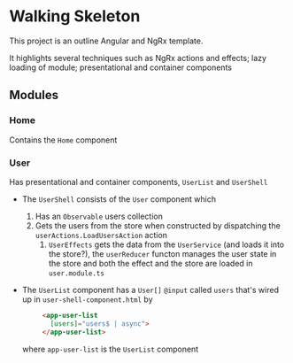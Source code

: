 # Walking Skeleton

This project is an outline Angular and NgRx template. 

It highlights several techniques such as NgRx actions and effects; lazy loading of module; presentational and container components

## Modules
### Home
Contains the `Home` component

### User
Has presentational and container components, `UserList` and `UserShell`

- The `UserShell` consists of the `User` component which 

    1. Has an `Observable` users collection
    1. Gets the users from the store when constructed by dispatching the `userActions.LoadUsersAction` action
        1. `UserEffects` gets the data from the `UserService` (and loads it into the store?), the `userReducer` functon manages the user state in the store and both the effect and the store are loaded in `user.module.ts`
- The `UserList` component has a `User[]` `@input` called `users` that's wired up in `user-shell-component.html` by
   ```html
        <app-user-list 
          [users]="users$ | async">
        </app-user-list>
   ```
   where `app-user-list` is the `UserList` component